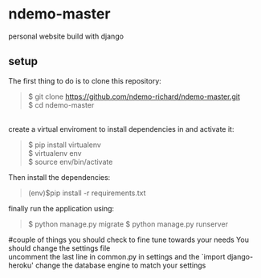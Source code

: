 # ndemo-master
personal website build with django

## setup
The first thing to do is to clone this repository:

>$ git clone https://github.com/ndemo-richard/ndemo-master.git <br />
>$ cd ndemo-master
<br />
create a virtual enviroment to install dependencies in and activate it: <br />

>$ pip install virtualenv <br />
>$ virtualenv env <br />
>$ source env/bin/activate <br />

Then install the dependencies:<br />
> (env)$pip install -r requirements.txt <br />

finally run the application using:
>$ python manage.py migrate
>$ python manage.py runserver

#couple of things you should check to fine tune towards your needs
You should change the settings file <br />
uncomment the last line in common.py in settings and the `import django-heroku'
change the database engine to match your settings
